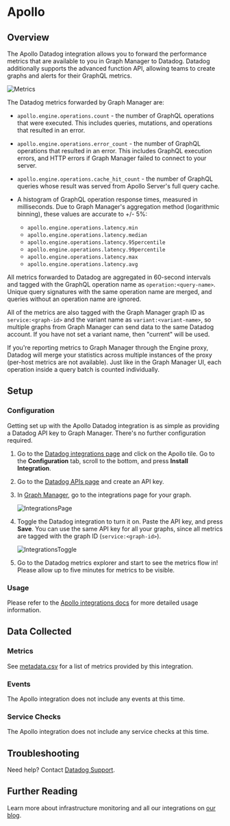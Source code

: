 # Apollo

## Overview

The Apollo Datadog integration allows you to forward the performance metrics that are available to you in Graph Manager to Datadog. Datadog additionally supports the advanced function API, allowing teams to create graphs and alerts for their GraphQL metrics.

![Metrics][1]

The Datadog metrics forwarded by Graph Manager are:

- `apollo.engine.operations.count` - the number of GraphQL operations that were executed. This includes queries, mutations, and operations that resulted in an error.
- `apollo.engine.operations.error_count` - the number of GraphQL operations that resulted in an error. This includes GraphQL execution errors, and HTTP errors if Graph Manager failed to connect to your server.
- `apollo.engine.operations.cache_hit_count` - the number of GraphQL queries whose result was served from Apollo Server's full query cache.
- A histogram of GraphQL operation response times, measured in milliseconds. Due to Graph Manager's aggregation method (logarithmic binning), these values are accurate to +/- 5%:

  - `apollo.engine.operations.latency.min`
  - `apollo.engine.operations.latency.median`
  - `apollo.engine.operations.latency.95percentile`
  - `apollo.engine.operations.latency.99percentile`
  - `apollo.engine.operations.latency.max`
  - `apollo.engine.operations.latency.avg`

All metrics forwarded to Datadog are aggregated in 60-second intervals and tagged with the GraphQL operation name as `operation:<query-name>`. Unique query signatures with the same operation name are merged, and queries without an operation name are ignored.

All of the metrics are also tagged with the Graph Manager graph ID as `service:<graph-id>` and the variant name as `variant:<variant-name>`, so multiple graphs from Graph Manager can send data to the same Datadog account. If you have not set a variant name, then "current" will be used.

If you're reporting metrics to Graph Manager through the Engine proxy, Datadog will merge your statistics across multiple instances of the proxy (per-host metrics are not available). Just like in the Graph Manager UI, each operation inside a query batch is counted individually.

## Setup

### Configuration

Getting set up with the Apollo Datadog integration is as simple as providing a Datadog API key to Graph Manager. There's no further configuration required.

1. Go to the [Datadog integrations page][2] and click on the Apollo tile. Go to the **Configuration** tab, scroll to the bottom, and press **Install Integration**.

2. Go to the [Datadog APIs page][3] and create an API key.

3. In [Graph Manager][4], go to the integrations page for your graph.

   ![IntegrationsPage][5]

4. Toggle the Datadog integration to turn it on. Paste the API key, and press **Save**. You can use the same API key for all your graphs, since all metrics are tagged with the graph ID (`service:<graph-id>`).

   ![IntegrationsToggle][6]

5. Go to the Datadog metrics explorer and start to see the metrics flow in! Please allow up to five minutes for metrics to be visible.

### Usage

Please refer to the [Apollo integrations docs][7] for more detailed usage information.

## Data Collected

### Metrics

See [metadata.csv][8] for a list of metrics provided by this integration.

### Events

The Apollo integration does not include any events at this time.

### Service Checks

The Apollo integration does not include any service checks at this time.

## Troubleshooting

Need help? Contact [Datadog Support][9].

## Further Reading

Learn more about infrastructure monitoring and all our integrations on [our blog][10].

[1]: https://raw.githubusercontent.com/DataDog/integrations-extras/master/apollo/images/metrics.png
[2]: https://app.datadoghq.com/account/settings
[3]: https://app.datadoghq.com/account/settings#api
[4]: https://www.apollographql.com/docs/graph-manager/#viewing-graph-information
[5]: https://raw.githubusercontent.com/DataDog/integrations-extras/master/apollo/images/settings-link.png
[6]: https://raw.githubusercontent.com/DataDog/integrations-extras/master/apollo/images/settings-toggle.png
[7]: https://www.apollographql.com/docs/graph-manager/integrations/
[8]: https://github.com/DataDog/integrations-extras/blob/master/apollo/metadata.csv
[9]: https://docs.datadoghq.com/help
[10]: https://www.datadoghq.com/blog
